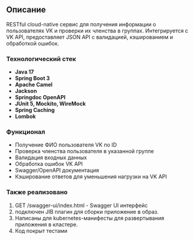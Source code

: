 ## Описание

RESTful cloud-native сервис для получения информации о пользователях VK и проверки их членства в группах. Интегрируется с VK API, предоставляет JSON API с валидацией, кэшированием и обработкой ошибок.

### Технологический стек
- **Java 17**
- **Spring Boot 3**
- **Apache Camel**
- **Jackson** 
- **Springdoc OpenAPI** 
- **JUnit 5, Mockito, WireMock**
- **Spring Caching** 
- **Lombok**

### Функционал
- Получение ФИО пользователя VK по ID
- Проверка членства пользователя в указанной группе
- Валидация входных данных
- Обработка ошибок VK API
- Swagger/OpenAPI документация
- Кэширование ответов для уменьшения нагрузки на VK API

### Также реализовано

1. GET /swagger-ui/index.html - Swagger UI интерфейс
2. подключен JIB плагин для сборки приложение в образ.
3. Написаны для kubernetes-манифесты для развертывания приложения в кластере.
4. Код покрыт тестами
